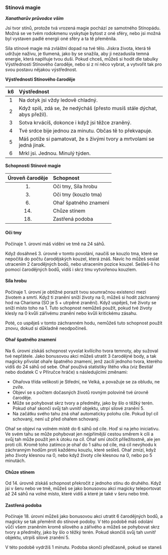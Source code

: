 ### Stínová magie

***Xanatharův průvodce vším***

Jsi tvor stínů, protože tvá vrozená magie pochází ze samotného Stínopádu. Možná se ve tvém rodokmenu vyskytuje bytost z oné sféry, nebo jsi možná byl vystaven padlé energii oné sféry a ta tě přeměnila.

Síla stínové magie má zvláštní dopad na tvé tělo. Jiskra života, která tě udržuje naživu, je tlumená, jako by se snažila, aby ji nezadusila temná energie, která naplňuje tvou duši. Pokud chceš, můžeš si hodit dle tabulky Výstřednosti Stínového čaroděje, nebo si z ní něco vybrat, a vytvořit tak pro svou postavu nějakou výstřednost.

**Výstřednosti Stínového čaroděje**

| k6 | Výstřednost |
| :---: | :--- |
| 1 | Na dotyk jsi vždy ledově chladný. |
| 2 | Když spíš, zdá se, že nedýcháš (přesto musíš stále dýchat, abys přežil). |
| 3 | Sotva krvácíš, dokonce i když jsi těžce zraněný. |
| 4 | Tvé srdce bije jednou za minutu. Občas tě to překvapuje. |
| 5 | Máš potíže si pamatovat, že s živými tvory a mrtvolami se jedná jinak. |
| 6 | Mrkl jsi. Jednou. Minulý týden. |

**Schopnosti Stínové magie**

| Úroveň čaroděje | Schopnost |
| :---: | :--- |
| 1. | Oči tmy, Síla hrobu |
| 3. | Oči tmy (kouzlo tma) |
| 6. | Ohař špatného znamení |
| 14. | Chůze stínem |
| 18. | Zastřená podoba |

#### Oči tmy

Počínaje 1. úrovní máš vidění ve tmě na 24 sáhů.

Když dosáhneš 3. úrovně v tomto povolání, naučíš se kouzlo tma, které se nepočítá do počtu čarodějských kouzel, která znáš. Navíc ho můžeš seslat utracením 2 čarodějných bodů, nebo utracením pozice kouzel. Sešleš-li ho pomocí čarodějných bodů, vidíš i skrz tmu vytvořenou kouzlem.

#### Síla hrobu

Počínaje 1. úrovní je obtížné porazit tvou soumračnou existenci mezi životem a smrtí. Když ti zranění sníží životy na 0, můžeš si hodit záchranný hod na Charisma (SO je 5 + utrpěné zranění). Když uspěješ, tvé životy se sníží místo toho na 1. Tuto schopnost nemůžeš použít, pokud tvé životy klesly na 0 kvůli zářivému zranění nebo kvůli kritickému zásahu.

Poté, co uspěješ v tomto záchranném hodu, nemůžeš tuto schopnost použít znovu, dokud si důkladně neodpočineš.

#### Ohař špatného znamení

Na 6. úrovni získáš schopnost vyvolat kvílícího tvora temnoty, aby sužoval tvé nepřátele. Jako bonusovou akci můžeš utratit 3 čarodějné body, a tak magicky přivolat ohaře špatného znamení, jenž zacílí jednoho tvora, kterého vidíš do 24 sáhů od sebe. Ohař používá statistiky lítého vlka (viz Bestiář nebo dodatek C v Příručce hráče) s následujícími změnami:

* Ohařova třída velikosti je Střední, ne Velká, a považuje se za obludu, ne zvíře.
* Objeví se s počtem dočasných životů rovným polovině tvé úrovně čaroděje.
* Může se pohybovat skrz tvory a předměty, jako by šlo o těžký terén. Pokud ohař skončí svůj tah uvnitř objektu, utrpí silové zranění 5.
* Na začátku svého tahu zná ohař automaticky polohu cíle. Pokud byl cíl schovaný, není už před ohařem schovaný.

Ohař se objeví na volném místě do 6 sáhů od cíle. Hoď si na jeho iniciativu. Ve svém tahu se může pohybovat jen nejpřímější cestou směrem k cíli a svůj tah může použít jen k útoku na cíl. Ohař smí útočit příležitostně, ale jen proti cíli. Kromě toho zatímco je ohař do 1 sáhu od cíle, má cíl nevýhodu k záchranným hodům proti každému kouzlu, které sešleš. Ohař zmizí, když jeho životy klesnou na 0, nebo když životy cíle klesnou na 0, nebo po 5 minutách.

#### Chůze stínem

Od 14. úrovně získáš schopnost překročit z jednoho stínu do druhého. Když jsi v šeru nebo ve tmě, můžeš se jako bonusovou akci magicky teleportovat až 24 sáhů na volné místo, které vidíš a které je také v šeru nebo tmě.

#### Zastřená podoba

Počínaje 18. úrovní můžeš jako bonusovou akci utratit 6 čarodějných bodů, a magicky se tak přeměnit do stínové podoby. V této podobě máš odolání vůči všem zraněním kromě silového a zářivého a můžeš se pohybovat skrz tvory a předměty, jako by šlo o těžký terén. Pokud skončíš svůj tah uvnitř objektu, utrpíš silové zranění 5.

V této podobě vydržíš 1 minutu. Podoba skončí předčasně, pokud se staneš
